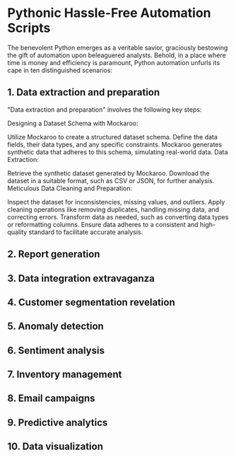 # Pythonic Hassle-Free Automation Scripts

The benevolent Python emerges as a veritable savior, graciously bestowing the gift of automation upon beleaguered analysts. Behold, in a place where time is money and efficiency is paramount, Python automation unfurls its cape in ten distinguished scenarios:

## 1. Data extraction and preparation


"Data extraction and preparation" involves the following key steps:

Designing a Dataset Schema with Mockaroo:

Utilize Mockaroo to create a structured dataset schema.
Define the data fields, their data types, and any specific constraints.
Mockaroo generates synthetic data that adheres to this schema, simulating real-world data.
Data Extraction:

Retrieve the synthetic dataset generated by Mockaroo.
Download the dataset in a suitable format, such as CSV or JSON, for further analysis.
Meticulous Data Cleaning and Preparation:

Inspect the dataset for inconsistencies, missing values, and outliers.
Apply cleaning operations like removing duplicates, handling missing data, and correcting errors.
Transform data as needed, such as converting data types or reformatting columns.
Ensure data adheres to a consistent and high-quality standard to facilitate accurate analysis.
## 2. Report generation

## 3. Data integration extravaganza

## 4. Customer segmentation revelation

## 5. Anomaly detection

## 6. Sentiment analysis

## 7. Inventory management

## 8. Email campaigns

## 9. Predictive analytics

## 10. Data visualization
